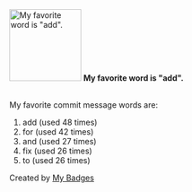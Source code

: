 <img src="https://github.com/my-badges/my-badges/blob/master/src/all-badges/favorite-word/favorite-word.png?raw=true" alt="My favorite word is &quot;add&quot;." title="My favorite word is &quot;add&quot;." width="128">
<strong>My favorite word is &quot;add&quot;.</strong>
<br><br>

My favorite commit message words are:

1. add (used 48 times)
2. for (used 42 times)
3. and (used 27 times)
4. fix (used 26 times)
5. to (used 26 times)


Created by <a href="https://github.com/my-badges/my-badges">My Badges</a>